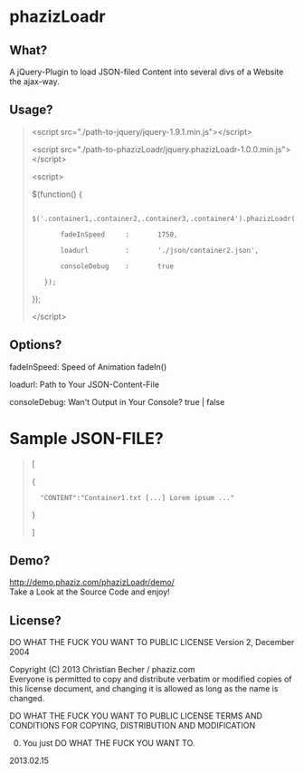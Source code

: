 # phazizLoadr

## What?
A jQuery-Plugin to load JSON-filed Content into several divs of a Website the ajax-way.

## Usage?
> &lt;script src="./path-to-jquery/jquery-1.9.1.min.js"&gt;&lt;/script&gt;  
>
> &lt;script src="./path-to-phazizLoadr/jquery.phazizLoadr-1.0.0.min.js"&gt;&lt;/script&gt;  
>
> &lt;script&gt;    
>  
>	$(function() {  
>	
>        $('.container1,.container2,.container3,.container4').phazizLoadr({  
>        
>            fadeInSpeed     :       1750,  
>            
>            loadurl         :       './json/container2.json',  
>            
>            consoleDebug    :       true  
>            
>        });  
>        
>	});  
>
> &lt;/script&gt;

## Options?
fadeInSpeed: Speed of Animation fadeIn()  

loadurl: Path to Your JSON-Content-File  

consoleDebug: Wan't Output in Your Console? true | false  


# Sample JSON-FILE?
> [  
>
>	{  
>
>		"CONTENT":"Container1.txt [...] Lorem ipsum ..."  
>
>	}  
>	
> ]  



## Demo?
http://demo.phaziz.com/phazizLoadr/demo/<br />
Take a Look at the Source Code and enjoy!


## License?
DO WHAT THE FUCK YOU WANT TO PUBLIC LICENSE
Version 2, December 2004
 
Copyright (C) 2013 Christian Becher / phaziz.com  
Everyone is permitted to copy and distribute verbatim or modified
copies of this license document, and changing it is allowed as long
as the name is changed.
 
DO WHAT THE FUCK YOU WANT TO PUBLIC LICENSE
TERMS AND CONDITIONS FOR COPYING, DISTRIBUTION AND MODIFICATION
 
0. You just DO WHAT THE FUCK YOU WANT TO.

2013.02.15